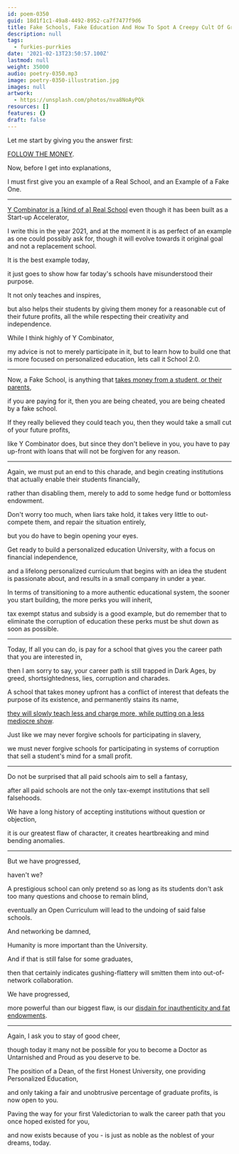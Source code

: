```yaml
---
id: poem-0350
guid: 18d1f1c1-49a8-4492-8952-ca7f7477f9d6
title: Fake Schools, Fake Education And How To Spot A Creepy Cult Of Greed
description: null
tags:
  - furkies-purrkies
date: '2021-02-13T23:50:57.100Z'
lastmod: null
weight: 35000
audio: poetry-0350.mp3
image: poetry-0350-illustration.jpg
images: null
artwork:
  - https://unsplash.com/photos/nva8NoAyPQk
resources: []
features: {}
draft: false
---
```


Let me start by giving you the answer first:

[FOLLOW THE MONEY](https://www.youtube.com/watch?v=pUanS5OWy_k "Follow The Money").

Now, before I get into explanations,

I must first give you an example of a Real School, and an Example of a Fake One.

---

[Y Combinator is a \[kind of a\] Real School](https://www.youtube.com/watch?v=oXwFeOv5z0I) even though it has been built as a Start-up Accelerator,

I write this in the year 2021, and at the moment it is as perfect of an example as one could possibly ask for, though it will evolve towards it original goal and not a replacement school.

It is the best example today,

it just goes to show how far today's schools have misunderstood their purpose.

It not only teaches and inspires,

but also helps their students by giving them money for a reasonable cut of their future profits, all the while respecting their creativity and independence.

While I think highly of Y Combinator,

my advice is not to merely participate in it, but to learn how to build one that is more focused on personalized education, lets call it School 2.0.

---

Now, a Fake School, is anything that [takes money from a student, or their parents](https://www.youtube.com/watch?v=DjxhenAHyGk),

if you are paying for it, then you are being cheated, you are being cheated by a fake school.

If they really believed they could teach you, then they would take a small cut of your future profits,

like Y Combinator does, but since they don't believe in you, you have to pay up-front with loans that will not be forgiven for any reason.

---

Again, we must put an end to this charade, and begin creating institutions that actually enable their students financially,

rather than disabling them, merely to add to some hedge fund or bottomless endowment.

Don't worry too much, when liars take hold, it takes very little to out-compete them, and repair the situation entirely,

but you do have to begin opening your eyes.

Get ready to build a personalized education University, with a focus on financial independence,

and a lifelong personalized curriculum that begins with an idea the student is passionate about, and results in a small company in under a year.

In terms of transitioning to a more authentic educational system, the sooner you start building, the more perks you will inherit,

tax exempt status and subsidy is a good example, but do remember that to eliminate the corruption of education these perks must be shut down as soon as possible.

---

Today, If all you can do, is pay for a school that gives you the career path that you are interested in,

then I am sorry to say, your career path is still trapped in Dark Ages, by greed, shortsightedness, lies, corruption and charades.

A school that takes money upfront has a conflict of interest that defeats the purpose of its existence, and permanently stains its name,

[they will slowly teach less and charge more, while putting on a less mediocre show](https://www.youtube.com/watch?v=ULFSGNK4VSc).

Just like we may never forgive schools for participating in slavery,

we must never forgive schools for participating in systems of corruption that sell a student's mind for a small profit.

---

Do not be surprised that all paid schools aim to sell a fantasy,

after all paid schools are not the only tax-exempt institutions that sell falsehoods.

We have a long history of accepting institutions without question or objection,

it is our greatest flaw of character, it creates heartbreaking and mind bending anomalies.

---

But we have progressed,

haven't we?

A prestigious school can only pretend so as long as its students don't ask too many questions and choose to remain blind,

eventually an Open Curriculum will lead to the undoing of said false schools.

And networking be damned,

Humanity is more important than the University.

And if that is still false for some graduates,

then that certainly indicates gushing-flattery will smitten them into out-of-network collaboration.

We have progressed,

more powerful than our biggest flaw, is our [disdain for inauthenticity and fat endowments](https://www.youtube.com/watch?v=tXgCG50YoWs).

---

Again, I ask you to stay of good cheer,

though today it many not be possible for you to become a Doctor as Untarnished and Proud as you deserve to be.

The position of a Dean, of the first Honest University, one providing Personalized Education,

and only taking a fair and unobtrusive percentage of graduate profits, is now open to you.

Paving the way for your first Valedictorian to walk the career path that you once hoped existed for you,

and now exists because of you - is just as noble as the noblest of your dreams, today.

